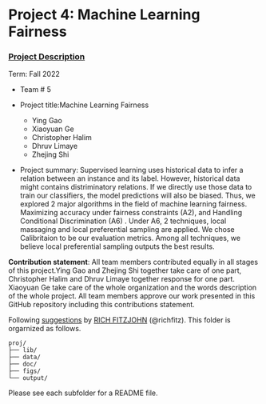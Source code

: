 # Project 4: Machine Learning Fairness

### [Project Description](doc/project4_desc.md)

Term: Fall 2022

+ Team # 5
+ Project title:Machine Learning Fairness
	+ Ying Gao
	+ Xiaoyuan Ge
	+ Christopher Halim
	+ Dhruv Limaye
	+ Zhejing Shi
	
+ Project summary: Supervised learning uses historical data to infer a relation between an instance and its label. However, historical data might contains distriminatory relations. If we directly use those data to train our classifiers, the model predictions will also be biased. Thus, we explored 2 major algorithms in the field of machine learning fairness. Maximizing accuracy under fairness constraints (A2), and Handling Conditional Discrimination (A6) . Under A6, 2 techniques, local massaging and local preferential sampling are applied. We chose Calibritaion to be our evaluation metrics. Among all techniques, we believe local preferential sampling outputs the best results.
	
**Contribution statement**:  All team members contributed equally in all stages of this project.Ying Gao and Zhejing Shi together take care of one part, Christopher Halim and Dhruv Limaye together response for one part. Xiaoyuan Ge take care of the whole organization and the words description of the whole project. All team members approve our work presented in this GitHub repository including this contributions statement. 

Following [suggestions](http://nicercode.github.io/blog/2013-04-05-projects/) by [RICH FITZJOHN](http://nicercode.github.io/about/#Team) (@richfitz). This folder is orgarnized as follows.

```
proj/
├── lib/
├── data/
├── doc/
├── figs/
└── output/
```

Please see each subfolder for a README file.
